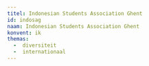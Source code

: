 ```yaml
---
titel: Indonesian Students Association Ghent
id: indosag
naam: Indonesian Students Association Ghent
konvent: ik
themas:
  -  diversiteit
  -  internationaal
---
```

